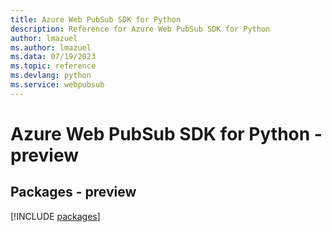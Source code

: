 ```yaml
---
title: Azure Web PubSub SDK for Python
description: Reference for Azure Web PubSub SDK for Python
author: lmazuel
ms.author: lmazuel
ms.data: 07/19/2023
ms.topic: reference
ms.devlang: python
ms.service: webpubsub
---
```

# Azure Web PubSub SDK for Python - preview
## Packages - preview
[!INCLUDE [packages](web-pubsub-index.md)]